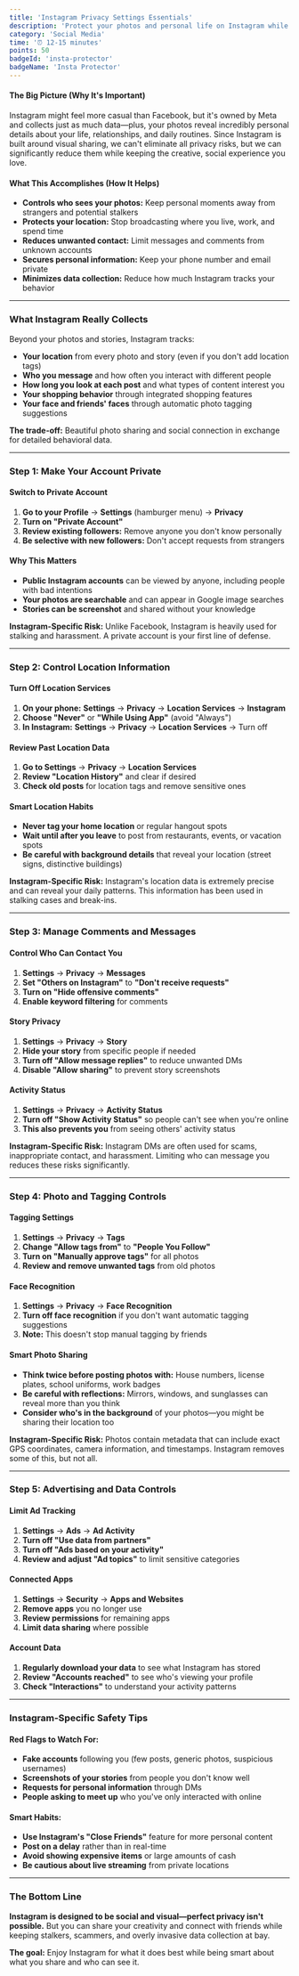 ```yaml
---
title: 'Instagram Privacy Settings Essentials'
description: 'Protect your photos and personal life on Instagram while keeping the visual sharing experience you enjoy.'
category: 'Social Media'
time: '⏰ 12-15 minutes'
points: 50
badgeId: 'insta-protector'
badgeName: 'Insta Protector'
---
```


#### The Big Picture (Why It's Important)
Instagram might feel more casual than Facebook, but it's owned by Meta and collects just as much data—plus, your photos reveal incredibly personal details about your life, relationships, and daily routines. Since Instagram is built around visual sharing, we can't eliminate all privacy risks, but we can significantly reduce them while keeping the creative, social experience you love.

#### What This Accomplishes (How It Helps)
* **Controls who sees your photos:** Keep personal moments away from strangers and potential stalkers
* **Protects your location:** Stop broadcasting where you live, work, and spend time
* **Reduces unwanted contact:** Limit messages and comments from unknown accounts
* **Secures personal information:** Keep your phone number and email private
* **Minimizes data collection:** Reduce how much Instagram tracks your behavior

---

### What Instagram Really Collects

Beyond your photos and stories, Instagram tracks:
* **Your location** from every photo and story (even if you don't add location tags)
* **Who you message** and how often you interact with different people
* **How long you look at each post** and what types of content interest you
* **Your shopping behavior** through integrated shopping features
* **Your face and friends' faces** through automatic photo tagging suggestions

**The trade-off:** Beautiful photo sharing and social connection in exchange for detailed behavioral data.

---

### Step 1: Make Your Account Private

#### Switch to Private Account
1. **Go to your Profile** → **Settings** (hamburger menu) → **Privacy**
2. **Turn on "Private Account"**
3. **Review existing followers:** Remove anyone you don't know personally
4. **Be selective with new followers:** Don't accept requests from strangers

#### Why This Matters
* **Public Instagram accounts** can be viewed by anyone, including people with bad intentions
* **Your photos are searchable** and can appear in Google image searches
* **Stories can be screenshot** and shared without your knowledge

**Instagram-Specific Risk:** Unlike Facebook, Instagram is heavily used for stalking and harassment. A private account is your first line of defense.

---

### Step 2: Control Location Information

#### Turn Off Location Services
1. **On your phone:** **Settings** → **Privacy** → **Location Services** → **Instagram**
2. **Choose "Never"** or **"While Using App"** (avoid "Always")
3. **In Instagram:** **Settings** → **Privacy** → **Location Services** → Turn off

#### Review Past Location Data
1. **Go to Settings** → **Privacy** → **Location Services**
2. **Review "Location History"** and clear if desired
3. **Check old posts** for location tags and remove sensitive ones

#### Smart Location Habits
* **Never tag your home location** or regular hangout spots
* **Wait until after you leave** to post from restaurants, events, or vacation spots
* **Be careful with background details** that reveal your location (street signs, distinctive buildings)

**Instagram-Specific Risk:** Instagram's location data is extremely precise and can reveal your daily patterns. This information has been used in stalking cases and break-ins.

---

### Step 3: Manage Comments and Messages

#### Control Who Can Contact You
1. **Settings** → **Privacy** → **Messages**
2. **Set "Others on Instagram"** to **"Don't receive requests"**
3. **Turn on "Hide offensive comments"**
4. **Enable keyword filtering** for comments

#### Story Privacy
1. **Settings** → **Privacy** → **Story**
2. **Hide your story** from specific people if needed
3. **Turn off "Allow message replies"** to reduce unwanted DMs
4. **Disable "Allow sharing"** to prevent story screenshots

#### Activity Status
1. **Settings** → **Privacy** → **Activity Status**
2. **Turn off "Show Activity Status"** so people can't see when you're online
3. **This also prevents you** from seeing others' activity status

**Instagram-Specific Risk:** Instagram DMs are often used for scams, inappropriate contact, and harassment. Limiting who can message you reduces these risks significantly.

---

### Step 4: Photo and Tagging Controls

#### Tagging Settings
1. **Settings** → **Privacy** → **Tags**
2. **Change "Allow tags from"** to **"People You Follow"**
3. **Turn on "Manually approve tags"** for all photos
4. **Review and remove unwanted tags** from old photos

#### Face Recognition
1. **Settings** → **Privacy** → **Face Recognition**
2. **Turn off face recognition** if you don't want automatic tagging suggestions
3. **Note:** This doesn't stop manual tagging by friends

#### Smart Photo Sharing
* **Think twice before posting photos with:** House numbers, license plates, school uniforms, work badges
* **Be careful with reflections:** Mirrors, windows, and sunglasses can reveal more than you think
* **Consider who's in the background** of your photos—you might be sharing their location too

**Instagram-Specific Risk:** Photos contain metadata that can include exact GPS coordinates, camera information, and timestamps. Instagram removes some of this, but not all.

---

### Step 5: Advertising and Data Controls

#### Limit Ad Tracking
1. **Settings** → **Ads** → **Ad Activity**
2. **Turn off "Use data from partners"**
3. **Turn off "Ads based on your activity"**
4. **Review and adjust "Ad topics"** to limit sensitive categories

#### Connected Apps
1. **Settings** → **Security** → **Apps and Websites**
2. **Remove apps** you no longer use
3. **Review permissions** for remaining apps
4. **Limit data sharing** where possible

#### Account Data
1. **Regularly download your data** to see what Instagram has stored
2. **Review "Accounts reached"** to see who's viewing your profile
3. **Check "Interactions"** to understand your activity patterns

---

### Instagram-Specific Safety Tips

#### Red Flags to Watch For:
* **Fake accounts** following you (few posts, generic photos, suspicious usernames)
* **Screenshots of your stories** from people you don't know well
* **Requests for personal information** through DMs
* **People asking to meet up** who you've only interacted with online

#### Smart Habits:
* **Use Instagram's "Close Friends"** feature for more personal content
* **Post on a delay** rather than in real-time
* **Avoid showing expensive items** or large amounts of cash
* **Be cautious about live streaming** from private locations

---

### The Bottom Line

**Instagram is designed to be social and visual—perfect privacy isn't possible.** But you can share your creativity and connect with friends while keeping stalkers, scammers, and overly invasive data collection at bay.

**The goal:** Enjoy Instagram for what it does best while being smart about what you share and who can see it.

